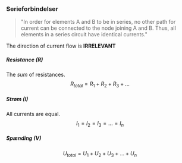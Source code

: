 ### Serieforbindelser
> "In order for elements A and B to be in series, no other path for current can be connected to the node joining A and B. Thus, all elements in a series circuit have identical currents."

The direction of current flow is **IRRELEVANT**

##### Resistance ($R$)
The *sum* of resistances.
$$R_{total} = R_1 + R_2 + R_3 + \dots$$

##### Strøm ($I$)
All currents are equal.
$$I_1 = I_2 = I_3 = \dots = I_n $$

##### Spænding ($V$)
$$U_{total} = U_1 + U_2 + U_3 + \dots + U_n$$
